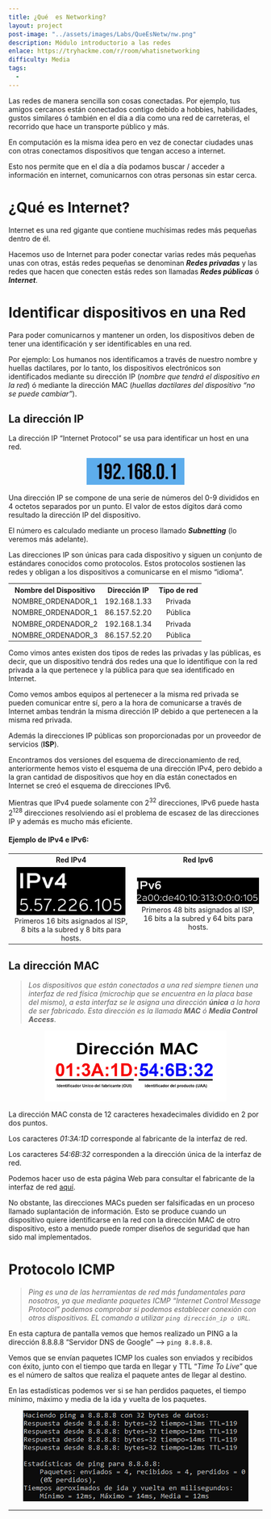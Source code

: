 ```yaml
---
title: ¿Qué  es Networking?
layout: project
post-image: "../assets/images/Labs/QueEsNetw/nw.png"
description: Módulo introductorio a las redes
enlace: https://tryhackme.com/r/room/whatisnetworking
difficulty: Media
tags: 
  - 
---
```


Las redes de manera sencilla son cosas conectadas. Por ejemplo, tus amigos cercanos están conectados contigo debido a hobbies, habilidades, gustos similares ó también en el día a día como una red de carreteras, el recorrido que hace un transporte público y más.

En computación es la misma idea pero en vez de conectar ciudades unas con otras conectamos dispositivos que tengan acceso a internet.

Esto nos permite que en el día a día podamos buscar / acceder a información en internet, comunicarnos con otras personas sin estar cerca.

# ¿Qué es Internet?

Internet es una red gigante que contiene muchísimas redes más pequeñas dentro de él.

Hacemos uso de Internet para poder conectar varias redes más pequeñas unas con otras, estás redes pequeñas se denominan ***Redes privadas*** y las redes que hacen que conecten estás redes son llamadas ***Redes públicas*** ó ***Internet***.

# Identificar dispositivos en una Red

Para poder comunicarnos y mantener un orden, los dispositivos deben de tener una identificación y ser identificables en una red.

Por ejemplo: Los humanos nos identificamos a través de nuestro nombre y huellas dactilares, por lo tanto, los dispositivos electrónicos son identificados mediante su dirección IP (*nombre que tendrá el dispositivo en la red*) ó mediante la dirección MAC (*huellas dactilares del dispositivo “no se puede cambiar”*).

## La dirección IP

La dirección IP “Internet Protocol” se usa para identificar un host en una red.

<div style="text-align: center; ">
    <img src="../assets/images/Labs/QueEsNetw/Untitled.png" alt="Untitled" />
</div>

Una dirección IP se compone de una serie de números del 0-9 divididos en 4 octetos separados por un punto. El valor de estos dígitos dará como resultado la dirección IP del dispositivo.

El número es calculado mediante un proceso llamado ***Subnetting*** (lo veremos más adelante).

Las direcciones IP son únicas para cada dispositivo y siguen un conjunto de estándares conocidos como protocolos. Estos protocolos sostienen las redes y obligan a los dispositivos a comunicarse en el mismo “idioma”.
<div style="text-align: center ;">
  <table>
    <tr>
      <th>Nombre del Dispositivo</th>
      <th>Dirección IP</th>
      <th>Tipo de red</th>
    </tr>
    <tr>
      <td>NOMBRE_ORDENADOR_1</td>
      <td>192.168.1.33</td>
      <td>Privada</td>
    </tr>
    <tr>
      <td>NOMBRE_ORDENADOR_1</td>
      <td>86.157.52.20</td>
      <td>Pública</td>
    </tr>
    <tr>
      <td>NOMBRE_ORDENADOR_2</td>
      <td>192.168.1.34</td>
      <td>Privada</td>
    </tr>
    <tr>
      <td>NOMBRE_ORDENADOR_3</td>
      <td>86.157.52.20</td>
      <td>Pública</td>
    </tr>
  </table>
</div>

Como vimos antes existen dos tipos de redes las privadas y las públicas, es decir, que un dispositivo tendrá dos redes una que lo identifique con la red privada a la que pertenece y la pública para que sea identificado en Internet.

Como vemos ambos equipos al pertenecer a la misma red privada se pueden comunicar entre sí, pero a la hora de comunicarse a través de Internet ambas tendrán la misma dirección IP debido a que pertenecen a la misma red privada.

Además la direcciones IP públicas son proporcionadas por un proveedor de servicios (**ISP**).

Encontramos dos versiones del esquema de direccionamiento de red, anteriormente hemos visto el esquema de una dirección IPv4, pero debido a la gran cantidad de dispositivos que hoy en día están conectados en Internet se creó el esquema de direcciones IPv6.

Mientras que IPv4 puede solamente con 2<sup>32</sup>
 direcciones, IPv6 puede hasta 2<sup>128</sup> direcciones resolviendo así el problema de escasez de las direcciones IP y además es mucho más eficiente.

#### Ejemplo de IPv4 e IPv6:
 <div style="text-align: center ;">
  <table>
    <tr>
      <th>Red IPv4</th>
      <th>Red Ipv6</th>
    </tr>
    <tr>
      <td><div style="text-align: center; ">
    <img src="../assets/images/Labs/QueEsNetw/Untitled 1.png" alt="Untitled" />
</div>
Primeros 16 bits asignados al ISP, 8 bits a la subred y 8 bits para hosts.
</td>
      <td><div style="text-align: center; ">
    <img src="../assets/images/Labs/QueEsNetw/Untitled 2.png" alt="Untitled" />
</div>
  Primeros 48 bits asignados al ISP, 16 bits a la subred y 64 bits para hosts.
</td>
  </table>
</div>

## La dirección MAC

> *Los dispositivos que están conectados a una red siempre tienen una interfaz de red física (microchip que se encuentra en la placa base del mismo), a esta interfaz se le asigna una dirección **única** a la hora de ser fabricado. Esta dirección es la llamada **MAC** ó **Media Control Access***.

<div style="text-align: center; ">
    <img src="../assets/images/Labs/QueEsNetw/Untitled 3.png" alt="Untitled" />
</div>

La dirección MAC consta de 12 caracteres hexadecimales dividido en 2 por dos puntos.

Los caracteres *01:3A:1D* corresponde al fabricante de la interfaz de red.

Los caracteres *54:6B:32* corresponden a la dirección única de la interfaz de red.

Podemos hacer uso de esta página Web para consultar el fabricante de la interfaz de red [aquí](https://es.adminsub.net/mac-address-finder).

No obstante, las direcciones MACs pueden ser falsificadas en un proceso llamado suplantación de información. Esto se produce cuando un dispositivo quiere identificarse en la red con la dirección MAC de otro dispositivo, esto a menudo puede romper diseños de seguridad que han sido mal implementados.

# Protocolo ICMP

> *Ping es una de las herramientas de red más fundamentales para nosotros, ya que mediante paquetes ICMP “Internet Control Message Protocol” podemos comprobar si podemos establecer conexión con otros dispositivos. EL comando a utilizar `ping dirección_ip o URL`.*
> 

En esta captura de pantalla vemos que hemos realizado un PING a la dirección 8.8.8.8 “Servidor DNS de Google” —> `ping 8.8.8.8`.

Vemos que se envían paquetes ICMP los cuales son enviados y recibidos con éxito, junto con el tiempo que tarda en llegar y TTL “*Time To Live*” que es el número de saltos que realiza el paquete antes de llegar al destino.

En las estadísticas podemos ver si se han perdidos paquetes, el tiempo mínimo, máximo y media de la ida y vuelta de los paquetes.

<div style="text-align: center; ">
    <img src="../assets/images/Labs/QueEsNetw/Untitled 4.png" alt="Untitled" />
</div>

---